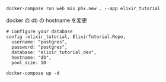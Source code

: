 ```
docker-compose run web mix phx.new . --app elixir_tutorial
```
docker の db の hostname を変更

```
# Configure your database
config :elixir_tutorial, ElixirTutorial.Repo,
  username: "postgres",
  password: "postgres",
  database: "elixir_tutorial_dev",
  hostname: "db",
  pool_size: 10
```

```
docker-compose up -d
```
